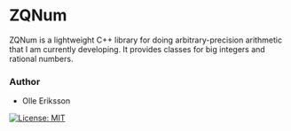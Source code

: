 # ZQNum

ZQNum is a lightweight C++ library for doing arbitrary-precision arithmetic that I am currently developing. It provides classes for big integers and rational numbers.

### Author

* Olle Eriksson

[![License: MIT](https://img.shields.io/badge/License-MIT-yellow.svg)](https://opensource.org/licenses/MIT)
